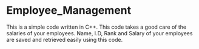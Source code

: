 # Employee_Management
This is a simple code written in C++.
This code takes a good care of the salaries of your employees.
Name, I.D, Rank and Salary of your employees are saved and retrieved easily using this code.
